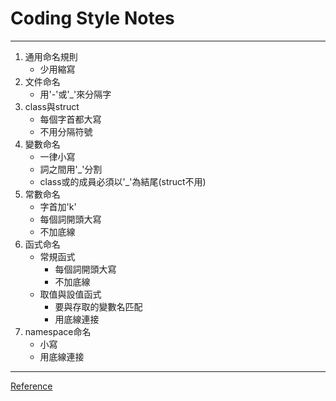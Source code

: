 # Coding Style Notes
---
1. 通用命名規則
    * 少用縮寫
2. 文件命名
    * 用'-'或'_'來分隔字
3. class與struct
    * 每個字首都大寫
    * 不用分隔符號
4. 變數命名
    * 一律小寫
    * 詞之間用'_'分割
    * class或的成員必須以'_'為結尾(struct不用)
5. 常數命名
    * 字首加'k'
    * 每個詞開頭大寫
    * 不加底線
6. 函式命名
    * 常規函式
        * 每個詞開頭大寫
        * 不加底線
    * 取值與設值函式
        * 要與存取的變數名匹配
        * 用底線連接  
7. namespace命名
    * 小寫
    * 用底線連接 
---
[Reference](https://tw-google-styleguide.readthedocs.io/en/latest/google-cpp-styleguide/naming.html#id2)

